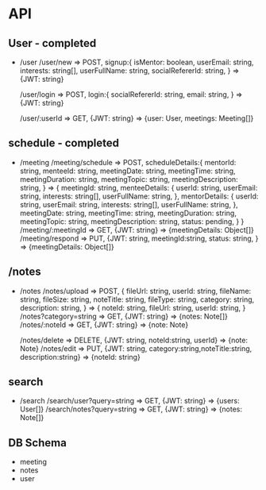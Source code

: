# API

<!-- api key -->

## User - completed

- /user
  /user/new => POST, signup:{
  isMentor: boolean,
  userEmail: string,
  interests: string[],
  userFullName: string,
  socialRefererId: string,
  } => {JWT: string}

  /user/login => POST, login:{
  socialRefererId: string,
  email: string,
  } => {JWT: string}

  /user/:userId => GET, {JWT: string} => {user: User, meetings: Meeting[]}

## schedule - completed

- /meeting
  /meeting/schedule => POST, scheduleDetails:{
  mentorId: string,
  menteeId: string,
  meetingDate: string,
  meetingTime: string,
  meetingDuration: string,
  meetingTopic: string,
  meetingDescription: string,
  } => {
  meetingId: string,
  menteeDetails: {
  userId: string,
  userEmail: string,
  interests: string[],
  userFullName: string,
  },
  mentorDetails: {
  userId: string,
  userEmail: string,
  interests: string[],
  userFullName: string,
  },
  meetingDate: string,
  meetingTime: string,
  meetingDuration: string,
  meetingTopic: string,
  meetingDescription: string,
  status: pending,
  }
  }
  /meeting/:meetingId => GET, {JWT: string} => {meetingDetails: Object[]}
  <!-- //accept reject -->
  /meeting/respond => PUT, {JWT: string, meetingId:string, status: string, } => {meetingDetails: Object[]}

## /notes

- /notes
  /notes/upload => POST, {
  fileUrl: string,
  userId: string,
  fileName: string,
  fileSize: string,
  noteTitle: string,
  fileType: string,
  category: string,
  description: string,
  } => {
  noteId: string,
  fileUrl: string,
  userId: string,
  }  
  /notes?category=string => GET, {JWT: string} => {notes: Note[]}
  /notes/:noteId => GET, {JWT: string} => {note: Note}

  /notes/delete => DELETE, {JWT: string, noteId:string, userId} => {note: Note}
  /notes/edit => PUT, {JWT: string, category:string,noteTitle:string, description:string} => {noteId: string}

## search

- /search
  /search/user?query=string => GET, {JWT: string} => {users: User[]}
  /search/notes?query=string => GET, {JWT: string} => {notes: Note[]}

## DB Schema

- meeting
- notes
- user
